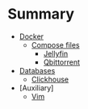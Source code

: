 # Summary

- [Docker]()
  - [Compose files]()
    - [Jellyfin](./docker/compose/jellyfin.md)
    - [Qbittorrent](./docker/compose/qbittorrent.md)
- [Databases]()
  - [Clickhouse](./database/clickhouse.md)
- [Auxiliary]
  - [Vim](./auxiliary/vim.md)

